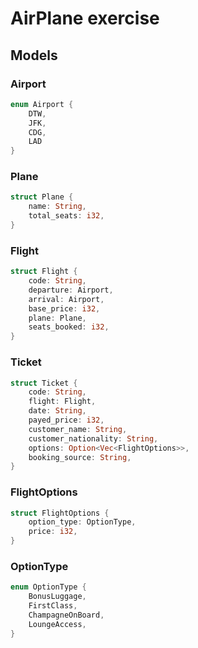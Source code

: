 # AirPlane exercise
## Models
### Airport
```rust
enum Airport {
    DTW,
    JFK,
    CDG,
    LAD
}
```
### Plane
```rust
struct Plane {
    name: String,
    total_seats: i32,
}
```
### Flight
```rust
struct Flight {
    code: String,
    departure: Airport,
    arrival: Airport,
    base_price: i32,
    plane: Plane,
    seats_booked: i32,
}
```
### Ticket
```rust
struct Ticket {
    code: String,
    flight: Flight,
    date: String,
    payed_price: i32,
    customer_name: String,
    customer_nationality: String,
    options: Option<Vec<FlightOptions>>,
    booking_source: String,
}
```
### FlightOptions
```rust
struct FlightOptions {
    option_type: OptionType,
    price: i32,
}
```
### OptionType
```rust
enum OptionType {
    BonusLuggage,
    FirstClass,
    ChampagneOnBoard,
    LoungeAccess,
}
```

